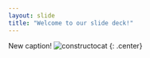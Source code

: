 ```yaml
---
layout: slide
title: "Welcome to our slide deck!"
---
```


New caption!
![constructocat](https://octodex.github.com/images/constructocat2.jpg)
{: .center}
